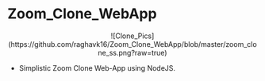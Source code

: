 # Zoom_Clone_WebApp

<div align="center">
  ![Clone_Pics](https://github.com/raghavk16/Zoom_Clone_WebApp/blob/master/zoom_clone_ss.png?raw=true)
</div>

* Simplistic Zoom Clone Web-App using NodeJS.
